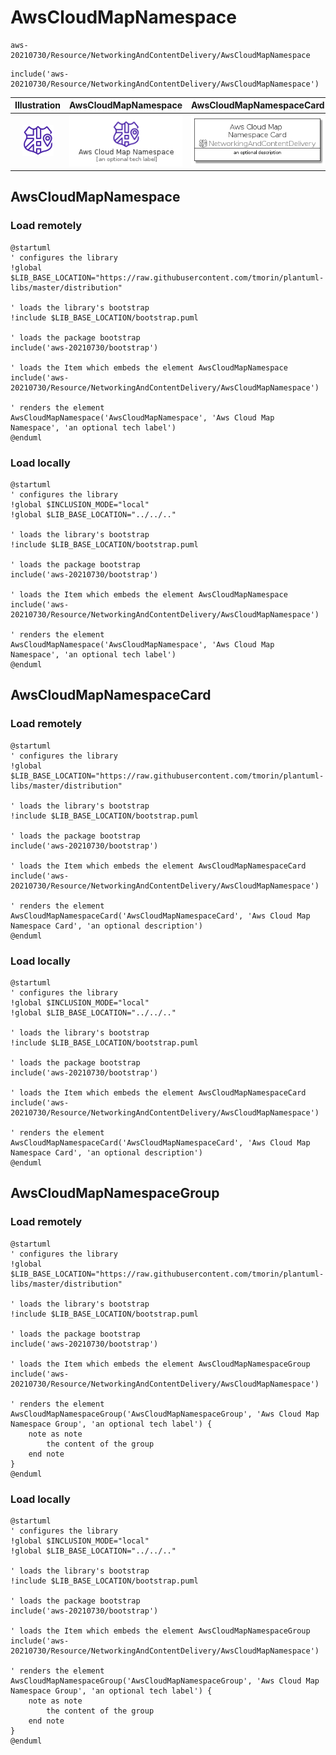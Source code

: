 # AwsCloudMapNamespace


```text
aws-20210730/Resource/NetworkingAndContentDelivery/AwsCloudMapNamespace
```

```text
include('aws-20210730/Resource/NetworkingAndContentDelivery/AwsCloudMapNamespace')
```



| Illustration | AwsCloudMapNamespace | AwsCloudMapNamespaceCard | AwsCloudMapNamespaceGroup |
| :---: | :---: | :---: | :---: |
| ![illustration for Illustration](../../../aws-20210730/Resource/NetworkingAndContentDelivery/AwsCloudMapNamespace.png) | ![illustration for AwsCloudMapNamespace](../../../aws-20210730/Resource/NetworkingAndContentDelivery/AwsCloudMapNamespace.Local.png) | ![illustration for AwsCloudMapNamespaceCard](../../../aws-20210730/Resource/NetworkingAndContentDelivery/AwsCloudMapNamespaceCard.Local.png) | ![illustration for AwsCloudMapNamespaceGroup](../../../aws-20210730/Resource/NetworkingAndContentDelivery/AwsCloudMapNamespaceGroup.Local.png) |




## AwsCloudMapNamespace

### Load remotely
```plantuml
@startuml
' configures the library
!global $LIB_BASE_LOCATION="https://raw.githubusercontent.com/tmorin/plantuml-libs/master/distribution"

' loads the library's bootstrap
!include $LIB_BASE_LOCATION/bootstrap.puml

' loads the package bootstrap
include('aws-20210730/bootstrap')

' loads the Item which embeds the element AwsCloudMapNamespace
include('aws-20210730/Resource/NetworkingAndContentDelivery/AwsCloudMapNamespace')

' renders the element
AwsCloudMapNamespace('AwsCloudMapNamespace', 'Aws Cloud Map Namespace', 'an optional tech label')
@enduml
```

### Load locally
```plantuml
@startuml
' configures the library
!global $INCLUSION_MODE="local"
!global $LIB_BASE_LOCATION="../../.."

' loads the library's bootstrap
!include $LIB_BASE_LOCATION/bootstrap.puml

' loads the package bootstrap
include('aws-20210730/bootstrap')

' loads the Item which embeds the element AwsCloudMapNamespace
include('aws-20210730/Resource/NetworkingAndContentDelivery/AwsCloudMapNamespace')

' renders the element
AwsCloudMapNamespace('AwsCloudMapNamespace', 'Aws Cloud Map Namespace', 'an optional tech label')
@enduml
```

## AwsCloudMapNamespaceCard

### Load remotely
```plantuml
@startuml
' configures the library
!global $LIB_BASE_LOCATION="https://raw.githubusercontent.com/tmorin/plantuml-libs/master/distribution"

' loads the library's bootstrap
!include $LIB_BASE_LOCATION/bootstrap.puml

' loads the package bootstrap
include('aws-20210730/bootstrap')

' loads the Item which embeds the element AwsCloudMapNamespaceCard
include('aws-20210730/Resource/NetworkingAndContentDelivery/AwsCloudMapNamespace')

' renders the element
AwsCloudMapNamespaceCard('AwsCloudMapNamespaceCard', 'Aws Cloud Map Namespace Card', 'an optional description')
@enduml
```

### Load locally
```plantuml
@startuml
' configures the library
!global $INCLUSION_MODE="local"
!global $LIB_BASE_LOCATION="../../.."

' loads the library's bootstrap
!include $LIB_BASE_LOCATION/bootstrap.puml

' loads the package bootstrap
include('aws-20210730/bootstrap')

' loads the Item which embeds the element AwsCloudMapNamespaceCard
include('aws-20210730/Resource/NetworkingAndContentDelivery/AwsCloudMapNamespace')

' renders the element
AwsCloudMapNamespaceCard('AwsCloudMapNamespaceCard', 'Aws Cloud Map Namespace Card', 'an optional description')
@enduml
```

## AwsCloudMapNamespaceGroup

### Load remotely
```plantuml
@startuml
' configures the library
!global $LIB_BASE_LOCATION="https://raw.githubusercontent.com/tmorin/plantuml-libs/master/distribution"

' loads the library's bootstrap
!include $LIB_BASE_LOCATION/bootstrap.puml

' loads the package bootstrap
include('aws-20210730/bootstrap')

' loads the Item which embeds the element AwsCloudMapNamespaceGroup
include('aws-20210730/Resource/NetworkingAndContentDelivery/AwsCloudMapNamespace')

' renders the element
AwsCloudMapNamespaceGroup('AwsCloudMapNamespaceGroup', 'Aws Cloud Map Namespace Group', 'an optional tech label') {
    note as note
        the content of the group
    end note
}
@enduml
```

### Load locally
```plantuml
@startuml
' configures the library
!global $INCLUSION_MODE="local"
!global $LIB_BASE_LOCATION="../../.."

' loads the library's bootstrap
!include $LIB_BASE_LOCATION/bootstrap.puml

' loads the package bootstrap
include('aws-20210730/bootstrap')

' loads the Item which embeds the element AwsCloudMapNamespaceGroup
include('aws-20210730/Resource/NetworkingAndContentDelivery/AwsCloudMapNamespace')

' renders the element
AwsCloudMapNamespaceGroup('AwsCloudMapNamespaceGroup', 'Aws Cloud Map Namespace Group', 'an optional tech label') {
    note as note
        the content of the group
    end note
}
@enduml
```

